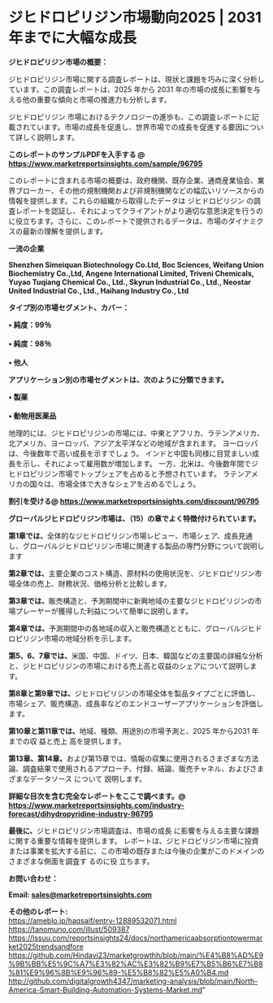 # ジヒドロピリジン市場動向2025 | 2031年までに大幅な成長

<strong><b>ジヒドロピリジン市場の概要：</b></strong>

ジヒドロピリジン市場に関する調査レポートは、現状と課題を巧みに深く分析しています。この調査レポートは、2025 年から 2031 年の市場の成長に影響を与える他の重要な傾向と市場の推進力も分析します。

ジヒドロピリジン 市場におけるテクノロジーの進歩も、この調査レポートに記載されています。市場の成長を促進し、世界市場での成長を促進する要因について詳しく説明します。

<strong>このレポートのサンプルPDFを入手する @ <a href=https://www.marketreportsinsights.com/sample/96795>https://www.marketreportsinsights.com/sample/96795</a></strong>

このレポートに含まれる市場の概要は、政府機関、既存企業、通商産業協会、業界ブローカー、その他の規制機関および非規制機関などの幅広いリソースからの情報を提供します。これらの組織から取得したデータは ジヒドロピリジン の調査レポートを認証し、それによってクライアントがより適切な意思決定を行うのに役立ちます。さらに、このレポートで提供されるデータは、市場のダイナミクスの最新の理解を提供します。

<strong>一流の企業</strong>

<strong><b>Shenzhen Simeiquan Biotechnology Co.Ltd, Boc Sciences, Weifang Union Biochemistry Co.,Ltd, Angene International Limited, Triveni Chemicals, Yuyao Tuqiang Chemical Co., Ltd., Skyrun Industrial Co., Ltd., Neostar United Industrial Co., Ltd., Haihang Industry Co., Ltd</b></strong>

<strong><b>タイプ別の市場セグメント、カバー：</b></strong>

<strong>• 純度：99％<br><br>• 純度：98％<br><br>• 他人</strong>

<strong><b>アプリケーション別の市場セグメントは、次のように分類できます。</b></strong>

<strong>• 製薬<br><br>• 動物用医薬品</strong>

 地理的には、ジヒドロピリジンの市場には、中東とアフリカ、ラテンアメリカ、北アメリカ、ヨーロッパ、アジア太平洋などの地域が含まれます。 ヨーロッパは、今後数年で高い成長を示すでしょう。 インドと中国も同様に目覚ましい成長を示し、それによって雇用数が増加します。 一方、北米は、今後数年間でジヒドロピリジン市場でトップシェアを占めると予想されています。 ラテンアメリカの国々は、市場全体で大きなシェアを占めるでしょう。

<strong>割引を受ける@ <a href=https://www.marketreportsinsights.com/discount/96795>https://www.marketreportsinsights.com/discount/96795</a></strong>

<strong><b>グローバルジヒドロピリジン市場は、（15）の章でよく特徴付けられています。</b></strong>

<strong><b>第</b></strong><strong><b>1章では、</b></strong>全体的なジヒドロピリジン市場レビュー、市場シェア、成長見通し、グローバルジヒドロピリジン市場に関連する製品の専門分野について説明します

<strong><b>第2章では、</b></strong>主要企業のコスト構造、原材料の使用状況を、ジヒドロピリジン市場全体の売上、財務状況、価格分析と比較します。

<strong><b>第3章では、</b></strong>販売構造と、予測期間中に新興地域の主要なジヒドロピリジンの市場プレーヤーが獲得した利益について簡単に説明します。

<strong><b>第4章では、</b></strong>予測期間中の各地域の収入と販売構造とともに、グローバルジヒドロピリジン市場の地域分析を示します。

<strong><b>第5、6、7章では、</b></strong>米国、中国、ドイツ、日本、韓国などの主要国の詳細な分析と、ジヒドロピリジンの市場における売上高と収益のシェアについて説明します。

<strong><b>第8章と第9章では、</b></strong>ジヒドロピリジンの市場全体を製品タイプごとに評価し、市場シェア、販売構造、成長率などのエンドユーザーアプリケーションを評価します。

<strong><b>第10章と第11章では、</b></strong>地域、種類、用途別の市場予測と、2025 年から2031 年までの収 益と売上 高を提供します。

<strong><b>第13章、第14章、</b></strong>および第15章では、情報の収集に使用されるさまざまな方法論、調査結果で使用されるアプローチ、付録、結論、販売チャネル、およびさまざまなデータソース について 説明します。

<strong>詳細な目次を含む完全なレポートをここで調べます。@ <a href=https://www.marketreportsinsights.com/industry-forecast/dihydropyridine-industry-96795>https://www.marketreportsinsights.com/industry-forecast/dihydropyridine-industry-96795</a></strong>

<strong><b>最後に、</b></strong>ジヒドロピリジン市場調査は、市場の成長 に影響を</a>与える主要な課題に関する重要な情報を提供します。 レポートは、ジヒドロピリジン市場に投資または事業を拡大する前に、この市場の既存または今後の企業がこのドメインのさまざまな側面を調査す るのに役 立ちます。

<strong><b>お問い合わせ：</b></strong>

<strong>Email: </strong><a href=mailto:sales@marketreportsinsights.com><strong>sales@marketreportsinsights.com</strong></a>

<strong>その他のレポート:</strong>
<br>
<a href=https://ameblo.jp/haqsaif/entry-12889532071.html>https://ameblo.jp/haqsaif/entry-12889532071.html</a>
<br>
<a href=https://tanomuno.com/illust/509387>https://tanomuno.com/illust/509387</a>
<br>
<a href=https://issuu.com/reportsinsights24/docs/northamericaabsorptiontowermarket2025trendsandfore>https://issuu.com/reportsinsights24/docs/northamericaabsorptiontowermarket2025trendsandfore</a>
<br>
<a href=https://github.com/Hindavi23/marketgrowthh/blob/main/%E4%B8%AD%E9%9B%BB%E5%9C%A7%E3%82%AC%E3%82%B9%E7%B5%B6%E7%B8%81%E9%96%8B%E9%96%89-%E5%B8%82%E5%A0%B4.md>https://github.com/Hindavi23/marketgrowthh/blob/main/%E4%B8%AD%E9%9B%BB%E5%9C%A7%E3%82%AC%E3%82%B9%E7%B5%B6%E7%B8%81%E9%96%8B%E9%96%89-%E5%B8%82%E5%A0%B4.md</a>
<br>
<a href=http://github.com/digitalgrowth4347/marketing-analysis/blob/main/North-America-Smart-Building-Automation-Systems-Market.md>http://github.com/digitalgrowth4347/marketing-analysis/blob/main/North-America-Smart-Building-Automation-Systems-Market.md</a>"
